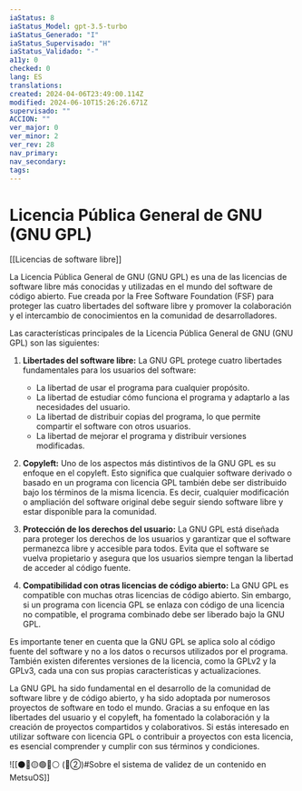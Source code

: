 ```yaml
---
iaStatus: 8
iaStatus_Model: gpt-3.5-turbo
iaStatus_Generado: "I"
iaStatus_Supervisado: "H"
iaStatus_Validado: "-"
a11y: 0
checked: 0
lang: ES
translations: 
created: 2024-04-06T23:49:00.114Z
modified: 2024-06-10T15:26:26.671Z
supervisado: ""
ACCION: ""
ver_major: 0
ver_minor: 2
ver_rev: 28
nav_primary: 
nav_secondary: 
tags:
---
```

# Licencia Pública General de GNU (GNU GPL)

[[Licencias de software libre]]

La Licencia Pública General de GNU (GNU GPL) es una de las licencias de software libre más conocidas y utilizadas en el mundo del software de código abierto. Fue creada por la Free Software Foundation (FSF) para proteger las cuatro libertades del software libre y promover la colaboración y el intercambio de conocimientos en la comunidad de desarrolladores.

Las características principales de la Licencia Pública General de GNU (GNU GPL) son las siguientes:

1. **Libertades del software libre:** La GNU GPL protege cuatro libertades fundamentales para los usuarios del software:
    
    - La libertad de usar el programa para cualquier propósito.
    - La libertad de estudiar cómo funciona el programa y adaptarlo a las necesidades del usuario.
    - La libertad de distribuir copias del programa, lo que permite compartir el software con otros usuarios.
    - La libertad de mejorar el programa y distribuir versiones modificadas.
2. **Copyleft:** Uno de los aspectos más distintivos de la GNU GPL es su enfoque en el copyleft. Esto significa que cualquier software derivado o basado en un programa con licencia GPL también debe ser distribuido bajo los términos de la misma licencia. Es decir, cualquier modificación o ampliación del software original debe seguir siendo software libre y estar disponible para la comunidad.
    
3. **Protección de los derechos del usuario:** La GNU GPL está diseñada para proteger los derechos de los usuarios y garantizar que el software permanezca libre y accesible para todos. Evita que el software se vuelva propietario y asegura que los usuarios siempre tengan la libertad de acceder al código fuente.
    
4. **Compatibilidad con otras licencias de código abierto:** La GNU GPL es compatible con muchas otras licencias de código abierto. Sin embargo, si un programa con licencia GPL se enlaza con código de una licencia no compatible, el programa combinado debe ser liberado bajo la GNU GPL.
    

Es importante tener en cuenta que la GNU GPL se aplica solo al código fuente del software y no a los datos o recursos utilizados por el programa. También existen diferentes versiones de la licencia, como la GPLv2 y la GPLv3, cada una con sus propias características y actualizaciones.

La GNU GPL ha sido fundamental en el desarrollo de la comunidad de software libre y de código abierto, y ha sido adoptada por numerosos proyectos de software en todo el mundo. Gracias a su enfoque en las libertades del usuario y el copyleft, ha fomentado la colaboración y la creación de proyectos compartidos y colaborativos. Si estás interesado en utilizar software con licencia GPL o contribuir a proyectos con esta licencia, es esencial comprender y cumplir con sus términos y condiciones.

![[⚫🔴🟡🟢🔵⚪ (🔴②)#Sobre el sistema de validez de un contenido en MetsuOS]]
